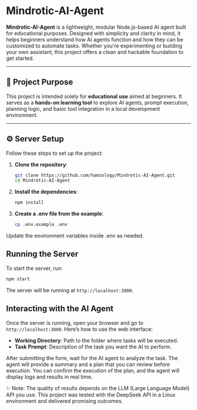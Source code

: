 # Mindrotic-AI-Agent

**Mindrotic-AI-Agent** is a lightweight, modular Node.js-based AI agent built for educational purposes. Designed with simplicity and clarity in mind, it helps beginners understand how AI agents function and how they can be customized to automate tasks. Whether you're experimenting or building your own assistant, this project offers a clean and hackable foundation to get started.

---

## 🧠 Project Purpose

This project is intended solely for **educational use** aimed at beginners. It serves as a **hands-on learning tool** to explore AI agents, prompt execution, planning logic, and basic tool integration in a local development environment.

---

## ⚙️ Server Setup

Follow these steps to set up the project:

1. **Clone the repository**:
   ```bash
   git clone https://github.com/hamzology/Mindrotic-AI-Agent.git
   cd Mindrotic-AI-Agent
   ```
2. **Install the dependencies**:
   ```bash
   npm install
   ```
3. **Create a .env file from the example**:
   ```bash
   cp .env.example .env
   ```
Update the environment variables inside .env as needed.


## Running the Server

To start the server, run:
```bash
npm start
```
The server will be running at `http://localhost:3000`.

## Interacting with the AI Agent

Once the server is running, open your browser and go to `http://localhost:3000`. Here’s how to use the web interface:
- **Working Directory**: Path to the folder where tasks will be executed.
- **Task Prompt**: Description of the task you want the AI to perform.

After submitting the form, wait for the AI agent to analyze the task. The agent will provide a summary and a plan that you can review before execution. You can confirm the execution of the plan, and the agent will display logs and results in real time.

✨ Note: The quality of results depends on the LLM (Large Language Model) API you use. This project was tested with the DeepSeek API in a Linux environment and delivered promising outcomes.
